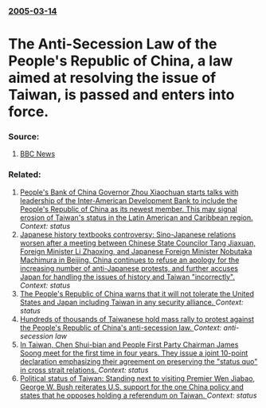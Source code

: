 ### [2005-03-14](/news/2005/03/14/index.md)

#  The Anti-Secession Law of the People's Republic of China, a law aimed at resolving the issue of Taiwan, is passed and enters into force. 




### Source:

1. [BBC News](http://news.bbc.co.uk/1/hi/world/asia-pacific/4346283.stm)

### Related:

1. [ People's Bank of China Governor Zhou Xiaochuan starts talks with leadership of the Inter-American Development Bank to include the People's Republic of China as its newest member. This may signal erosion of Taiwan's status in the Latin American and Caribbean region. ](/news/2007/03/19/people-s-bank-of-china-governor-zhou-xiaochuan-starts-talks-with-leadership-of-the-inter-american-development-bank-to-include-the-people-s.md) _Context: status_
2. [ Japanese history textbooks controversy: Sino-Japanese relations worsen after a meeting between Chinese State Councilor Tang Jiaxuan, Foreign Minister Li Zhaoxing, and Japanese Foreign Minister Nobutaka Machimura in Beijing. China continues to refuse an apology for the increasing number of anti-Japanese protests, and further accuses Japan for handling the issues of history and Taiwan "incorrectly". ](/news/2005/04/18/japanese-history-textbooks-controversy-sino-japanese-relations-worsen-after-a-meeting-between-chinese-state-councilor-tang-jiaxuan-foreig.md) _Context: status_
3. [ The People's Republic of China warns that it will not tolerate the United States and Japan including Taiwan in any security alliance. ](/news/2005/03/7/the-people-s-republic-of-china-warns-that-it-will-not-tolerate-the-united-states-and-japan-including-taiwan-in-any-security-alliance.md) _Context: status_
4. [ Hundreds of thousands of Taiwanese hold mass rally to protest against the People's Republic of China's anti-secession law. ](/news/2005/03/26/hundreds-of-thousands-of-taiwanese-hold-mass-rally-to-protest-against-the-people-s-republic-of-china-s-anti-secession-law.md) _Context: anti-secession law_
5. [ In Taiwan, Chen Shui-bian and People First Party Chairman James Soong meet for the first time in four years. They issue a joint 10-point declaration emphasizing their agreement on preserving the "status quo" in cross strait relations. ](/news/2005/02/24/in-taiwan-chen-shui-bian-and-people-first-party-chairman-james-soong-meet-for-the-first-time-in-four-years-they-issue-a-joint-10-point-de.md) _Context: status_
6. [Political status of Taiwan: Standing next to visiting Premier Wen Jiabao, George W. Bush reiterates U.S. support for the one China policy and states that he opposes holding a referendum on Taiwan. ](/news/2003/12/9/political-status-of-taiwan-standing-next-to-visiting-premier-wen-jiabao-george-w-bush-reiterates-u-s-support-for-the-one-china-policy-an.md) _Context: status_
